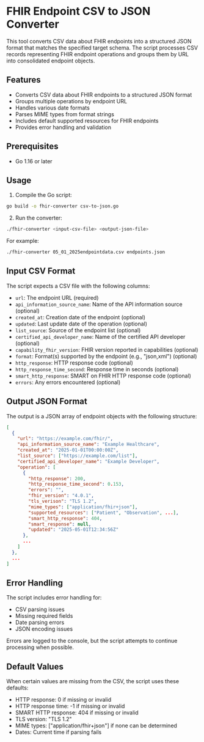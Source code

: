 # FHIR Endpoint CSV to JSON Converter

This tool converts CSV data about FHIR endpoints into a structured JSON format that matches the specified target schema. The script processes CSV records representing FHIR endpoint operations and groups them by URL into consolidated endpoint objects.

## Features

- Converts CSV data about FHIR endpoints to a structured JSON format
- Groups multiple operations by endpoint URL
- Handles various date formats
- Parses MIME types from format strings
- Includes default supported resources for FHIR endpoints
- Provides error handling and validation

## Prerequisites

- Go 1.16 or later

## Usage

1. Compile the Go script:

```bash
go build -o fhir-converter csv-to-json.go
```

2. Run the converter:

```bash
./fhir-converter <input-csv-file> <output-json-file>
```

For example:

```bash
./fhir-converter 05_01_2025endpointdata.csv endpoints.json
```

## Input CSV Format

The script expects a CSV file with the following columns:

- `url`: The endpoint URL (required)
- `api_information_source_name`: Name of the API information source (optional)
- `created_at`: Creation date of the endpoint (optional)
- `updated`: Last update date of the operation (optional)
- `list_source`: Source of the endpoint list (optional)
- `certified_api_developer_name`: Name of the certified API developer (optional)
- `capability_fhir_version`: FHIR version reported in capabilities (optional)
- `format`: Format(s) supported by the endpoint (e.g., "json,xml") (optional)
- `http_response`: HTTP response code (optional)
- `http_response_time_second`: Response time in seconds (optional)
- `smart_http_response`: SMART on FHIR HTTP response code (optional)
- `errors`: Any errors encountered (optional)

## Output JSON Format

The output is a JSON array of endpoint objects with the following structure:

```json
[
  {
    "url": "https://example.com/fhir/",
    "api_information_source_name": "Example Healthcare",
    "created_at": "2025-01-01T00:00:00Z",
    "list_source": ["https://example.com/list"],
    "certified_api_developer_name": "Example Developer",
    "operation": [
      {
        "http_response": 200,
        "http_response_time_second": 0.153,
        "errors": "",
        "fhir_version": "4.0.1",
        "tls_verison": "TLS 1.2",
        "mime_types": ["application/fhir+json"],
        "supported_resources": ["Patient", "Observation", ...],
        "smart_http_response": 404,
        "smart_response": null,
        "updated": "2025-05-01T12:34:56Z"
      },
      ...
    ]
  },
  ...
]
```

## Error Handling

The script includes error handling for:
- CSV parsing issues
- Missing required fields
- Date parsing errors
- JSON encoding issues

Errors are logged to the console, but the script attempts to continue processing when possible.

## Default Values

When certain values are missing from the CSV, the script uses these defaults:
- HTTP response: 0 if missing or invalid
- HTTP response time: -1 if missing or invalid
- SMART HTTP response: 404 if missing or invalid
- TLS version: "TLS 1.2"
- MIME types: ["application/fhir+json"] if none can be determined
- Dates: Current time if parsing fails